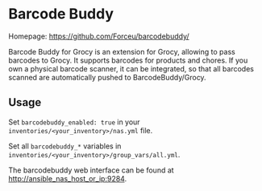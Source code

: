 # Barcode Buddy

Homepage: <https://github.com/Forceu/barcodebuddy/>

Barcode Buddy for Grocy is an extension for Grocy, allowing to pass barcodes to Grocy. It supports barcodes for products and chores. If you own a physical barcode scanner, it can be integrated, so that all barcodes scanned are automatically pushed to BarcodeBuddy/Grocy.

## Usage

Set `barcodebuddy_enabled: true` in your `inventories/<your_inventory>/nas.yml` file.

Set all `barcodebuddy_*` variables in `inventories/<your_inventory>/group_vars/all.yml`.

The barcodebuddy web interface can be found at <http://ansible_nas_host_or_ip:9284>.

